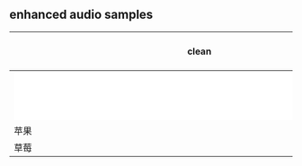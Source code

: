 ## enhanced audio samples
| clean        | noisy    |  MAE <br> Wave-U-Net  |MSE <br> Wave-U-Net  |MAE+STFT <br> Wave-U-Net  |MAE+MRSTFT <br> Wave-U-Net  |MAE+DFL <br> Wave-U-Net  |MAE+PFP <br> Wave-U-Net  |MAE+PHRTF <br> Wave-U-Net  |MAE+PHRTF <br> SASP  |
| --------   | -----:   | :----: | :----: | :----: | :----: | :----: | :----: | :----: | :----: |
| <iframe frameborder="no" border="0" marginwidth="0" marginheight="0" width=660 height=86 src="audios/p232_001.wav" ></iframe>        | $1      |   5    |   5    |   5    |   5    |   5    |   5    |   5    |   5    |
| 苹果        | $1      |   6    |   5    |   5    |   5    |   5    |   5    |   5    |   5    |
| 草莓        | $1      |   7    |   5    |   5    |   5    |   5    |   5    |   5    |   5    |
